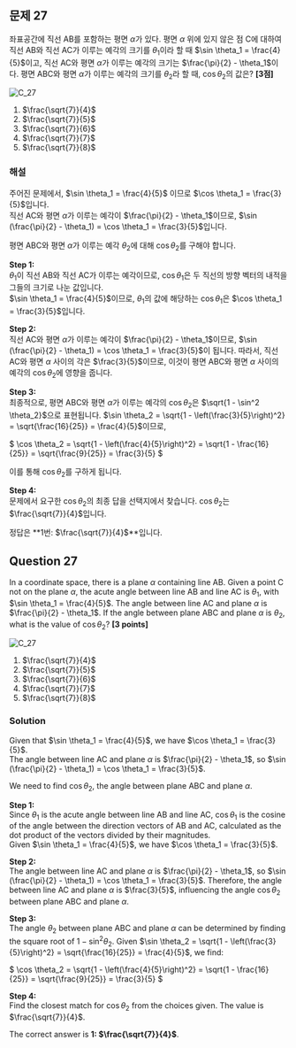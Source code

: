 
## 문제 27  
좌표공간에 직선 AB를 포함하는 평면 $\alpha$가 있다. 평면 $\alpha$ 위에 있지 않은 점 C에 대하여 직선 AB와 직선 AC가 이루는 예각의 크기를 $\theta_1$이라 할 때 $\sin \theta_1 = \frac{4}{5}$이고, 직선 AC와 평면 $\alpha$가 이루는 예각의 크기는 $\frac{\pi}{2} - \theta_1$이다. 평면 ABC와 평면 $\alpha$가 이루는 예각의 크기를 $\theta_2$라 할 때, $\cos \theta_2$의 값은? **[3점]**

![C_27](../Images/C_27.png)

1. $\frac{\sqrt{7}}{4}$  
2. $\frac{\sqrt{7}}{5}$  
3. $\frac{\sqrt{7}}{6}$  
4. $\frac{\sqrt{7}}{7}$  
5. $\frac{\sqrt{7}}{8}$  

### 해설  
주어진 문제에서, $\sin \theta_1 = \frac{4}{5}$ 이므로 $\cos \theta_1 = \frac{3}{5}$입니다.  
직선 AC와 평면 $\alpha$가 이루는 예각이 $\frac{\pi}{2} - \theta_1$이므로, $\sin (\frac{\pi}{2} - \theta_1) = \cos \theta_1 = \frac{3}{5}$입니다.  

평면 ABC와 평면 $\alpha$가 이루는 예각 $\theta_2$에 대해 $\cos \theta_2$를 구해야 합니다.

**Step 1:**  
$\theta_1$이 직선 AB와 직선 AC가 이루는 예각이므로, $\cos \theta_1$은 두 직선의 방향 벡터의 내적을 그들의 크기로 나눈 값입니다.  
$\sin \theta_1 = \frac{4}{5}$이므로, $\theta_1$의 값에 해당하는 $\cos \theta_1$은 $\cos \theta_1 = \frac{3}{5}$입니다.

**Step 2:**  
직선 AC와 평면 $\alpha$가 이루는 예각이 $\frac{\pi}{2} - \theta_1$이므로, $\sin (\frac{\pi}{2} - \theta_1) = \cos \theta_1 = \frac{3}{5}$이 됩니다. 따라서, 직선 AC와 평면 $\alpha$ 사이의 각은 $\frac{3}{5}$이므로, 이것이 평면 ABC와 평면 $\alpha$ 사이의 예각의 $\cos \theta_2$에 영향을 줍니다.

**Step 3:**  
최종적으로, 평면 ABC와 평면 $\alpha$가 이루는 예각의 $\cos \theta_2$은 $\sqrt{1 - \sin^2 \theta_2}$으로 표현됩니다. $\sin \theta_2 = \sqrt{1 - \left(\frac{3}{5}\right)^2} = \sqrt{\frac{16}{25}} = \frac{4}{5}$이므로,

$
\cos \theta_2 = \sqrt{1 - \left(\frac{4}{5}\right)^2} = \sqrt{1 - \frac{16}{25}} = \sqrt{\frac{9}{25}} = \frac{3}{5}
$

이를 통해 $\cos \theta_2$를 구하게 됩니다.

**Step 4:**  
문제에서 요구한 $\cos \theta_2$의 최종 답을 선택지에서 찾습니다. $\cos \theta_2$는 $\frac{\sqrt{7}}{4}$입니다.

정답은 **1번: $\frac{\sqrt{7}}{4}$**입니다.

## Question 27  
In a coordinate space, there is a plane $\alpha$ containing line AB. Given a point C not on the plane $\alpha$, the acute angle between line AB and line AC is $\theta_1$, with $\sin \theta_1 = \frac{4}{5}$. The angle between line AC and plane $\alpha$ is $\frac{\pi}{2} - \theta_1$. If the angle between plane ABC and plane $\alpha$ is $\theta_2$, what is the value of $\cos \theta_2$? **[3 points]**

![C_27](../Images/C_27.png)

1. $\frac{\sqrt{7}}{4}$  
2. $\frac{\sqrt{7}}{5}$  
3. $\frac{\sqrt{7}}{6}$  
4. $\frac{\sqrt{7}}{7}$  
5. $\frac{\sqrt{7}}{8}$  

### Solution  
Given that $\sin \theta_1 = \frac{4}{5}$, we have $\cos \theta_1 = \frac{3}{5}$.  
The angle between line AC and plane $\alpha$ is $\frac{\pi}{2} - \theta_1$, so $\sin (\frac{\pi}{2} - \theta_1) = \cos \theta_1 = \frac{3}{5}$.  

We need to find $\cos \theta_2$, the angle between plane ABC and plane $\alpha$.

**Step 1:**  
Since $\theta_1$ is the acute angle between line AB and line AC, $\cos \theta_1$ is the cosine of the angle between the direction vectors of AB and AC, calculated as the dot product of the vectors divided by their magnitudes.  
Given $\sin \theta_1 = \frac{4}{5}$, we have $\cos \theta_1 = \frac{3}{5}$.

**Step 2:**  
The angle between line AC and plane $\alpha$ is $\frac{\pi}{2} - \theta_1$, so $\sin (\frac{\pi}{2} - \theta_1) = \cos \theta_1 = \frac{3}{5}$. Therefore, the angle between line AC and plane $\alpha$ is $\frac{3}{5}$, influencing the angle $\cos \theta_2$ between plane ABC and plane $\alpha$.

**Step 3:**  
The angle $\theta_2$ between plane ABC and plane $\alpha$ can be determined by finding the square root of $1 - \sin^2 \theta_2$. Given $\sin \theta_2 = \sqrt{1 - \left(\frac{3}{5}\right)^2} = \sqrt{\frac{16}{25}} = \frac{4}{5}$, we find:

$
\cos \theta_2 = \sqrt{1 - \left(\frac{4}{5}\right)^2} = \sqrt{1 - \frac{16}{25}} = \sqrt{\frac{9}{25}} = \frac{3}{5}
$

**Step 4:**  
Find the closest match for $\cos \theta_2$ from the choices given. The value is $\frac{\sqrt{7}}{4}$.

The correct answer is **1: $\frac{\sqrt{7}}{4}$**.